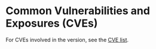 # Common Vulnerabilities and Exposures (CVEs)<a name="EN-US_TOPIC_0228206866"></a>

For CVEs involved in the version, see the  [CVE list](https://www.openeuler.org/en/security/cve/).

